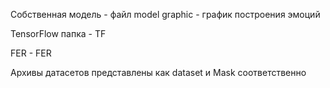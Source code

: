 Собственная модель - файл model
graphic - график построения эмоций

TensorFlow папка - TF

FER - FER

Архивы датасетов представлены как dataset и Mask соответственно

